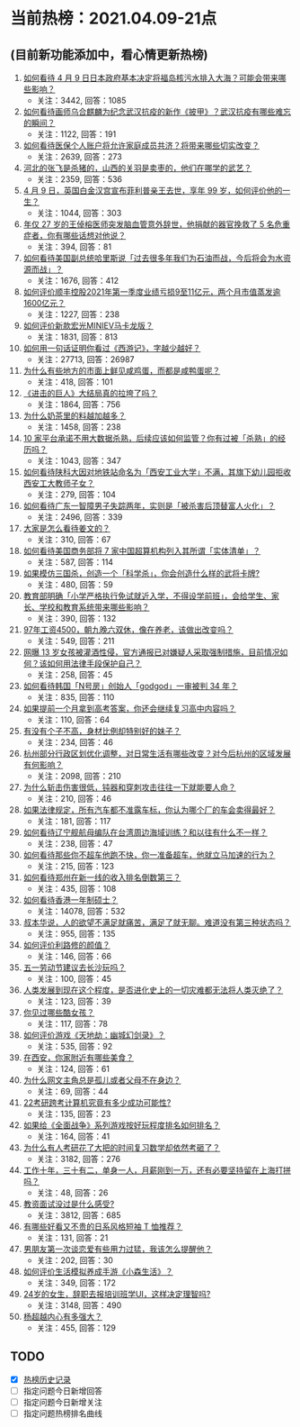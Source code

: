 # 当前热榜：2021.04.09-21点
## (目前新功能添加中，看心情更新热榜)
1. [如何看待 4 月 9 日日本政府基本决定将福岛核污水排入大海？可能会带来哪些影响？](https://www.zhihu.com/question/453704152)
    * 关注：3442, 回答：1085
2. [如何看待画师乌合麒麟为纪念武汉抗疫的新作《披甲》？武汉抗疫有哪些难忘的瞬间？](https://www.zhihu.com/question/453690428)
    * 关注：1122, 回答：191
3. [如何看待医保个人账户将允许家庭成员共济？将带来哪些切实改变？](https://www.zhihu.com/question/453657229)
    * 关注：2639, 回答：273
4. [河北的张飞是杀猪的，山西的关羽是卖枣的，他们在哪学的武艺？](https://www.zhihu.com/question/426938125)
    * 关注：2359, 回答：536
5. [4 月 9 日，英国白金汉宫宣布菲利普亲王去世，享年 99 岁，如何评价他的一生？](https://www.zhihu.com/question/453756163)
    * 关注：1044, 回答：303
6. [年仅 27 岁的王倬榕医师突发脑血管意外辞世，他捐献的器官挽救了 5 名危重症者，你有哪些话想对他说？](https://www.zhihu.com/question/453589577)
    * 关注：394, 回答：81
7. [如何看待美国副总统哈里斯说「过去很多年我们为石油而战，今后将会为水资源而战」？](https://www.zhihu.com/question/453600213)
    * 关注：1676, 回答：412
8. [如何评价顺丰控股2021年第一季度业绩亏损9至11亿元，两个月市值蒸发逾1600亿元？](https://www.zhihu.com/question/453657036)
    * 关注：1227, 回答：238
9. [如何评价新款宏光MINIEV马卡龙版？](https://www.zhihu.com/question/453595452)
    * 关注：1831, 回答：813
10. [如何用一句话证明你看过《西游记》，字越少越好？](https://www.zhihu.com/question/361253258)
    * 关注：27713, 回答：26987
11. [为什么有些地方的市面上鲜见咸鸡蛋，而都是咸鸭蛋呢？](https://www.zhihu.com/question/453408930)
    * 关注：418, 回答：101
12. [《进击的巨人》大结局真的拉垮了吗？](https://www.zhihu.com/question/453502359)
    * 关注：1864, 回答：756
13. [为什么奶茶里的料越加越多？](https://www.zhihu.com/question/435709314)
    * 关注：1458, 回答：238
14. [10 家平台承诺不用大数据杀熟，后续应该如何监管？你有过被「杀熟」的经历吗？](https://www.zhihu.com/question/453666999)
    * 关注：1043, 回答：347
15. [如何看待陕科大因对地铁站命名为「西安工业大学」不满，其旗下幼儿园拒收西安工大教师子女？](https://www.zhihu.com/question/453581976)
    * 关注：279, 回答：104
16. [如何看待广东一智障男子失踪两年，实则是「被杀害后顶替富人火化」？](https://www.zhihu.com/question/453502347)
    * 关注：2496, 回答：339
17. [大家是怎么看待姜文的？](https://www.zhihu.com/question/328085392)
    * 关注：310, 回答：67
18. [如何看待美国商务部将 7 家中国超算机构列入其所谓「实体清单」？](https://www.zhihu.com/question/453630586)
    * 关注：587, 回答：114
19. [如果模仿三国杀，创造一个「科学杀」，你会创造什么样的武将卡牌?](https://www.zhihu.com/question/452646740)
    * 关注：480, 回答：59
20. [教育部明确「小学严格执行免试就近入学，不得设学前班」，会给学生、家长、学校和教育系统带来哪些影响？](https://www.zhihu.com/question/453687186)
    * 关注：390, 回答：132
21. [97年工资4500，朝九晚六双休，像在养老，该做出改变吗？](https://www.zhihu.com/question/447268047)
    * 关注：549, 回答：211
22. [网曝 13 岁女孩被灌酒性侵，官方通报已对嫌疑人采取强制措施，目前情况如何？该如何用法律手段保护自己？](https://www.zhihu.com/question/453492151)
    * 关注：258, 回答：45
23. [如何看待韩国「N号房」创始人「godgod」一审被判 34 年？](https://www.zhihu.com/question/453540321)
    * 关注：835, 回答：110
24. [如果提前一个月拿到高考答案，你还会继续复习高中内容吗？](https://www.zhihu.com/question/453079999)
    * 关注：110, 回答：64
25. [有没有个子不高，身材比例却特别好的妹子？](https://www.zhihu.com/question/49702229)
    * 关注：234, 回答：46
26. [杭州部分行政区划优化调整，对日常生活有哪些改变？对今后杭州的区域发展有何影响？](https://www.zhihu.com/question/453629553)
    * 关注：2098, 回答：210
27. [为什么斩击伤害很低，钝器和穿刺攻击往往一下就能要人命？](https://www.zhihu.com/question/452689564)
    * 关注：210, 回答：46
28. [如果法律规定，所有汽车都不准露车标，你认为哪个厂的车会卖得最好？](https://www.zhihu.com/question/451710408)
    * 关注：181, 回答：117
29. [如何看待辽宁舰航母编队在台湾周边海域训练？和以往有什么不一样？](https://www.zhihu.com/question/453486534)
    * 关注：238, 回答：47
30. [如何看待那些你不超车他跑不快，你一准备超车，他就立马加速的行为？](https://www.zhihu.com/question/452533771)
    * 关注：215, 回答：123
31. [如何看待郑州在新一线的收入排名倒数第三？](https://www.zhihu.com/question/453502948)
    * 关注：435, 回答：108
32. [如何看待香港一年制硕士？](https://www.zhihu.com/question/24601021)
    * 关注：14078, 回答：532
33. [叔本华说，人的欲望不满足就痛苦，满足了就无聊。难道没有第三种状态吗？](https://www.zhihu.com/question/266175415)
    * 关注：955, 回答：135
34. [如何评价利路修的颜值？](https://www.zhihu.com/question/450756206)
    * 关注：146, 回答：66
35. [五一劳动节建议去长沙玩吗？](https://www.zhihu.com/question/453000070)
    * 关注：100, 回答：45
36. [人类发展到现在这个程度，是否进化史上的一切灾难都无法将人类灭绝了？](https://www.zhihu.com/question/453639904)
    * 关注：123, 回答：39
37. [你见过哪些酷女孩？](https://www.zhihu.com/question/452754444)
    * 关注：117, 回答：78
38. [如何评价游戏《天地劫：幽城幻剑录》？](https://www.zhihu.com/question/23091706)
    * 关注：535, 回答：92
39. [在西安，你家附近有哪些美食？](https://www.zhihu.com/question/453560178)
    * 关注：124, 回答：61
40. [为什么网文主角总是孤儿或者父母不在身边？](https://www.zhihu.com/question/281113738)
    * 关注：69, 回答：44
41. [22考研跨考计算机究竟有多少成功可能性?](https://www.zhihu.com/question/448887422)
    * 关注：135, 回答：23
42. [如果给《全面战争》系列游戏按好玩程度排名如何排名？](https://www.zhihu.com/question/316303370)
    * 关注：164, 回答：41
43. [为什么有人考研花了大把的时间复习数学却依然考砸了？](https://www.zhihu.com/question/390760713)
    * 关注：3182, 回答：276
44. [工作十年，三十有二，单身一人，月薪刚到一万，还有必要坚持留在上海打拼吗？](https://www.zhihu.com/question/453719277)
    * 关注：48, 回答：26
45. [教资面试没过是什么感受?](https://www.zhihu.com/question/315830232)
    * 关注：3812, 回答：685
46. [有哪些好看又不贵的日系风格短袖 T 恤推荐？](https://www.zhihu.com/question/267880033)
    * 关注：131, 回答：21
47. [男朋友第一次谈恋爱有些用力过猛，我该怎么提醒他？](https://www.zhihu.com/question/419802297)
    * 关注：202, 回答：30
48. [如何评价生活模拟养成手游《小森生活》？](https://www.zhihu.com/question/452142647)
    * 关注：349, 回答：172
49. [24岁的女生，辞职去报培训班学UI，这样决定理智吗?](https://www.zhihu.com/question/36135749)
    * 关注：3148, 回答：490
50. [杨超越内心有多强大？](https://www.zhihu.com/question/450975727)
    * 关注：455, 回答：129
## TODO
* [x] [热榜历史记录](hot_history/AllHot.md)
* [ ] 指定问题今日新增回答
* [ ] 指定问题今日新增关注
* [ ] 指定问题热榜排名曲线
